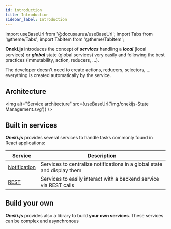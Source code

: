```yaml
---
id: introduction
title: Introduction
sidebar_label: Introduction
---
```

import useBaseUrl from '@docusaurus/useBaseUrl';
import Tabs from '@theme/Tabs';
import TabItem from '@theme/TabItem';

**Oneki.js** introduces the concept of ***services*** handling a ***local*** (local services) or ***global*** state (global services) very easily and following the best practices (immutability, action, reducers, ...).

The developer doesn't need to create actions, reducers, selectors, ... everything is created automatically by the service.

## Architecture
<img alt="Service architecture" src={useBaseUrl('img/onekijs-State Management.svg')} />

## Built in services

***Oneki.js*** provides several services to handle tasks commonly found in React applications:

| Service          |      Description|
| ------------- | ------------- |
| [Notification](../framework/notification/introduction) | Services to centralize notifications in a global state and display them  |
| [REST](../framework/data/use-get) | Services to easily interact with a backend service via REST calls  |

## Build your own

***Oneki.js*** provides also a library to build **your own services**. These services can be complex and asynchronous